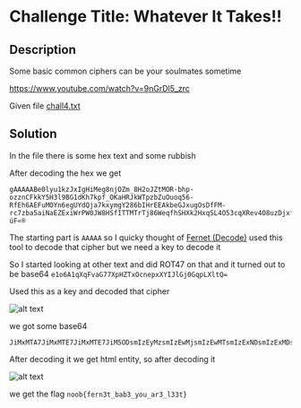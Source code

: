 # Challenge Title: Whatever It Takes!!

## Description
Some basic common ciphers can be your soulmates sometime

https://www.youtube.com/watch?v=9nGrDl5_zrc

Given file [chall4.txt](https://raw.githubusercontent.com/AdityaSec/NoobCTF-0x1/master/Crypto/WhatEverItTakes/chall4.txt)

## Solution

In the file there is some hex text and some rubbish 

After decoding the hex we get 
```
gAAAAABe0lyu1kzJxIgHiMeg8njOZm_8H2oJZtMOR-bhp-ozznCFkkY5H3l9BG1dKh7kpf_OKaHRJkWTpzbZuOuoq56-RfEh6AEFuMOYn6egUYdQja7kxymgY286bIHrEEAkbeGJxugOsDfFM-rc7zba5aiNaEZExiWrPW0JW8HSfITTMTrTj86WeqfhSHXk2HxqSL4O53cqXRev4O8uzDjxfpP3KDBx_7JtXasSyJF6VEOJTRwIzdEuVzepALD_SvLrc_eCP0wQKGqPcAo8oqxs4tnLRH5tnqLsdGot7NFXm75EnxBzl8Bb7wYaAnTzSYVdGQSYyOCdDS7rMuJ4o3crIIZ1H0Jba1lou_RFnct1dcG7e_JnjT5nhZZda0ArBzn90Ear2mzan»/úF«®
```
The starting part is `AAAAA` so I quicky thought of [Fernet (Decode)](https://asecuritysite.com/encryption/ferdecode) used this tool to decode that cipher but we need a key to decode it 

So I started looking at other text and did ROT47 on that and it turned out to be base64 `e1o6A1qXqFvaG77XpHZTxOcnepxXYIJlGj0GqpLXltQ=`

Used this as a key and decoded that cipher 

![alt text](https://github.com/karma9874/CTF-Writeups/blob/master/NoobCTF_0x1/Images/fernet_decoded.JPG)

we got some base64
 ```
 JiMxMTA7JiMxMTE7JiMxMTE7JiM5ODsmIzEyMzsmIzEwMjsmIzEwMTsmIzExNDsmIzExMDsmIzUxOyYjMTE2OyYjOTU7JiM5ODsmIzk3OyYjOTg7JiM1MTsmIzk1OyYjMTIxOyYjMTExOyYjMTE3OyYjOTU7JiM5NzsmIzExNDsmIzUxOyYjOTU7JiMxMDg7JiM1MTsmIzUxOyYjMTE2OyYjMTI1Ow==
 ```
After decoding it we get html entity, so after decoding it 

![alt text](https://github.com/karma9874/CTF-Writeups/blob/master/NoobCTF_0x1/Images/whatever.JPG)

we get the flag `noob{fern3t_bab3_you_ar3_l33t}`

